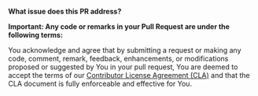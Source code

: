 **What issue does this PR address?**


**Important: Any code or remarks in your Pull Request are under the following terms:**

You acknowledge and agree that by submitting a request or making any code, comment, remark, feedback, enhancements, or modifications proposed or suggested by You in your pull request, You are deemed to accept the terms of our [Contributor License Agreement (CLA)](https://github.com/DynamicsValue/fake-xrm-easy/blob/master/CLA.md) and that the CLA document is fully enforceable and effective for You. 


